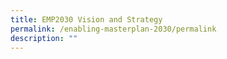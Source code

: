 ```yaml
---
title: EMP2030 Vision and Strategy
permalink: /enabling-masterplan-2030/permalink
description: ""
---
```

